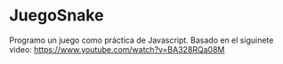 # JuegoSnake
Programo un juego como práctica de Javascript. Basado en el siguinete video: https://www.youtube.com/watch?v=BA328RQa08M
